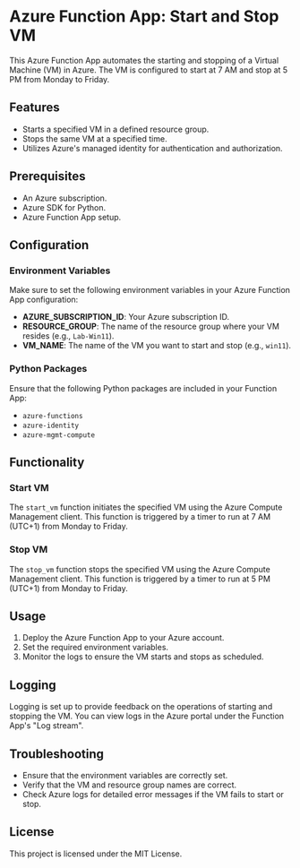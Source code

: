 # Azure Function App: Start and Stop VM

This Azure Function App automates the starting and stopping of a Virtual Machine (VM) in Azure. The VM is configured to start at 7 AM and stop at 5 PM from Monday to Friday.

## Features

- Starts a specified VM in a defined resource group.
- Stops the same VM at a specified time.
- Utilizes Azure's managed identity for authentication and authorization.

## Prerequisites

- An Azure subscription.
- Azure SDK for Python.
- Azure Function App setup.

## Configuration

### Environment Variables

Make sure to set the following environment variables in your Azure Function App configuration:

- **AZURE_SUBSCRIPTION_ID**: Your Azure subscription ID.
- **RESOURCE_GROUP**: The name of the resource group where your VM resides (e.g., `Lab-Win11`).
- **VM_NAME**: The name of the VM you want to start and stop (e.g., `win11`).

### Python Packages

Ensure that the following Python packages are included in your Function App:

- `azure-functions`
- `azure-identity`
- `azure-mgmt-compute`

## Functionality

### Start VM

The `start_vm` function initiates the specified VM using the Azure Compute Management client. This function is triggered by a timer to run at 7 AM (UTC+1) from Monday to Friday.

### Stop VM

The `stop_vm` function stops the specified VM using the Azure Compute Management client. This function is triggered by a timer to run at 5 PM (UTC+1) from Monday to Friday.

## Usage

1. Deploy the Azure Function App to your Azure account.
2. Set the required environment variables.
3. Monitor the logs to ensure the VM starts and stops as scheduled.

## Logging

Logging is set up to provide feedback on the operations of starting and stopping the VM. You can view logs in the Azure portal under the Function App's "Log stream".

## Troubleshooting

- Ensure that the environment variables are correctly set.
- Verify that the VM and resource group names are correct.
- Check Azure logs for detailed error messages if the VM fails to start or stop.

## License

This project is licensed under the MIT License.
